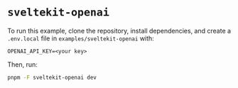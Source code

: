 # `sveltekit-openai`

To run this example, clone the repository, install dependencies, and create a `.env.local` file in `examples/sveltekit-openai` with:

```
OPENAI_API_KEY=<your key>
```

Then, run:

```bash
pnpm -F sveltekit-openai dev
```
